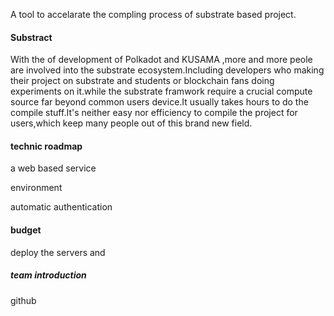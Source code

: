A  tool to accelarate the compling process of substrate based project.

#### Substract

With the of development of Polkadot and KUSAMA ,more and more peole are involved into the substrate ecosystem.Including developers who making their project on substrate and students or blockchain fans doing experiments on it.while the substrate framwork require a crucial compute source far beyond common users device.It usually takes hours to do the compile stuff.It's neither easy nor efficiency to compile the project for users,which keep many people out of this brand new field.

#### technic roadmap

a web based service 

environment

automatic authentication

#### budget

deploy the servers and 

##### team introduction	



github



